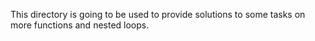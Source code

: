 This directory is going to be used to provide solutions to some tasks on more functions and nested loops.
